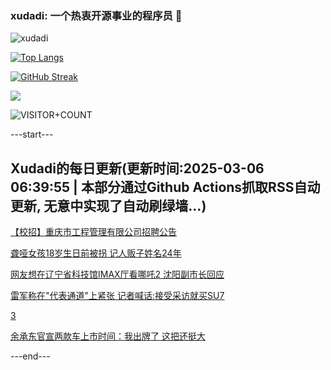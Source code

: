 ### xudadi: 一个热衷开源事业的程序员 👋

![xudadi](https://github-readme-stats-git-masterorgs-github-readme-stats-team.vercel.app/api?username=xudadi)

[![Top Langs](https://github-readme-stats.vercel.app/api/top-langs/?username=xudadi)](https://github.com/anuraghazra/github-readme-stats)

[![GitHub Streak](https://streak-stats.demolab.com?user=xudadi&locale=zh_Hans)](https://git.io/streak-stats)

![](https://raw.githubusercontent.com/xudadi/xudadi/main/assets/github-contribution-grid-snake.svg)

![VISITOR+COUNT](https://komarev.com/ghpvc/?username=xudadi&label=VISITOR+COUNT)


---start---

## Xudadi的每日更新(更新时间:2025-03-06 06:39:55 | 本部分通过Github Actions抓取RSS自动更新, 无意中实现了自动刷绿墙...)

[【校招】重庆市工程管理有限公司招聘公告](https://www.gongkaoleida.com/article/2310484)

[聋哑女孩18岁生日前被拐 记人贩子姓名24年](https://m.163.com/news/article/JPSV4N64051492T3.html)

[网友想在辽宁省科技馆IMAX厅看哪吒2 沈阳副市长回应](https://m.163.com/news/article/JPTM1JNG053469M5.html)

[雷军称在"代表通道"上紧张 记者喊话:接受采访就买SU7](https://m.163.com/news/article/JPTAVEP00534P59R.html)

[3](https://m.163.com/touch/news/sub/domestic)

[余承东官宣两款车上市时间：我出牌了 这把还挺大](https://m.163.com/news/article/JPT2POI00512B07B.html)

---end---
